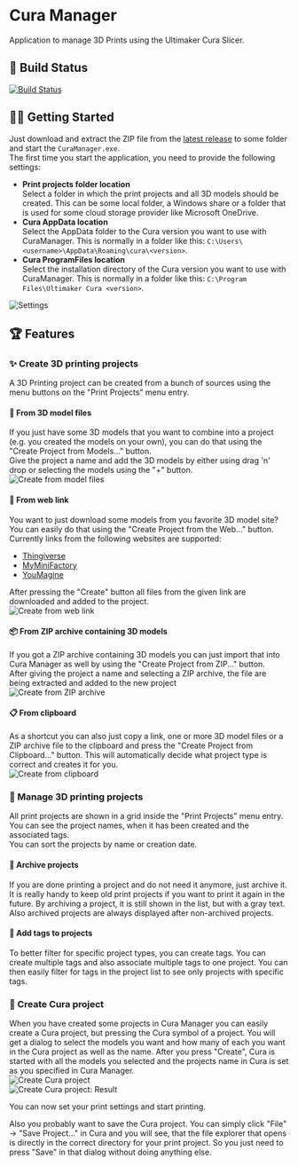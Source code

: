 # Cura Manager
Application to manage 3D Prints using the Ultimaker Cura Slicer.

## 🚀 Build Status
[![Build Status](https://masch0212.visualstudio.com/MaSch/_apis/build/status/MaSch0212.cura-manager?branchName=main)](https://masch0212.visualstudio.com/MaSch/_build/latest?definitionId=4&branchName=main)

## 🐱‍🏍 Getting Started

Just download and extract the ZIP file from the [latest release](https://github.com/MaSch0212/cura-manager/releases/latest) to some folder and start the `CuraManager.exe`.<br>
The first time you start the application, you need to provide the following settings:
- **Print projects folder location**<br>
  Select a folder in which the print projects and all 3D models should be created. This can be some local folder, a Windows share or a folder that is used for some cloud storage provider like Microsoft OneDrive.
- **Cura AppData location**<br>
  Select the AppData folder to the Cura version you want to use with CuraManager. This is normally in a folder like this: `C:\Users\<username>\AppData\Roaming\cura\<version>`.
- **Cura ProgramFiles location**<br>
  Select the installation directory of the Cura version you want to use with CuraManager. This is normally in a folder like this: `C:\Program Files\Ultimaker Cura <version>`.

![Settings](resources/images/settings.png)

## 🏆 Features

### ✨ Create 3D printing projects

A 3D Printing project can be created from a bunch of sources using the menu buttons on the "Print Projects" menu entry.

#### 🗿 From 3D model files

If you just have some 3D models that you want to combine into a project (e.g. you created the models on your own), you can do that using the "Create Project from Models..." button.<br>
Give the project a name and add the 3D models by either using drag 'n' drop or selecting the models using the "+" button.<br>
![Create from model files](resources/images/create_from_model_files.png)

#### 🔗 From web link

You want to just download some models from you favorite 3D model site? You can easily do that using the "Create Project from the Web..." button.<br>
Currently links from the following websites are supported:
- [Thingiverse](https://www.thingiverse.com/)
- [MyMiniFactory](https://www.myminifactory.com/)
- [YouMagine](https://www.youmagine.com/)

After pressing the "Create" button all files from the given link are downloaded and added to the project.<br>
![Create from web link](resources/images/create_from_link.png)

#### 📦 From ZIP archive containing 3D models

If you got a ZIP archive containing 3D models you can just import that into Cura Manager as well by using the "Create Project from ZIP..." button.<br>
After giving the project a name and selecting a ZIP archive, the file are being extracted and added to the new project<br>
![Create from ZIP archive](resources/images/create_from_zip_archive.png)

#### 📋 From clipboard

As a shortcut you can also just copy a link, one or more 3D model files or a ZIP archive file to the clipboard and press the "Create Project from Clipboard..." button. This will automatically decide what project type is correct and creates it for you.<br>
![Create from clipboard](resources/images/create_from_clipboard.png)

### 📁 Manage 3D printing projects

All print projects are shown in a grid inside the "Print Projects" menu entry. You can see the project names, when it has been created and the associated tags.<br>
You can sort the projects by name or creation date.

#### 💼 Archive projects

If you are done printing a project and do not need it anymore, just archive it. It is really handy to keep old print projects if you want to print it again in the future. By archiving a project, it is still shown in the list, but with a gray text. Also archived projects are always displayed after non-archived projects.

#### 🔖 Add tags to projects

To better filter for specific project types, you can create tags. You can create multiple tags and also associate multiple tags to one project. You can then easily filter for tags in the project list to see only projects with specific tags.

### 🌈 Create Cura project

When you have created some projects in Cura Manager you can easily create a Cura project, but pressing the Cura symbol of a project. You will get a dialog to select the models you want and how many of each you want in the Cura project as well as the name. After you press "Create", Cura is started with all the models you selected and the projects name in Cura is set as you specified in Cura Manager.<br>
![Create Cura project](resources/images/create_cura_project.png)<br>
![Create Cura project: Result](resources/images/create_cura_project_result.png)

You can now set your print settings and start printing.

Also you probably want to save the Cura project. You can simply click "File" -> "Save Project..." in Cura and you will see, that the file explorer that opens is directly in the correct directory for your print project. So you just need to press "Save" in that dialog without doing anything else.
